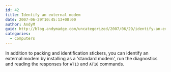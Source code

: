 ```yaml
---
id: 42
title: Identify an external modem
date: 2007-06-29T10:45:13+00:00
author: AndyM
guid: http://blog.andymadge.com/uncategorized/2007/06/29/identify-an-external-modem/
categories:
  - Computers
---
```

In addition to packing and identification stickers, you can identify an external modem by installing as a 'standard modem', run the diagnostics and reading the responses for `AT13` and `AT16` commands.